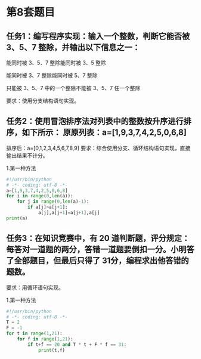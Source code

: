 # 第8套题目
## 任务1：编写程序实现：输入一个整数，判断它能否被 3、5、7 整除，并输出以下信息之一：
能同时被 3、5、7 整除能同时被 3、5 整除

能同时被 3、7 整除能同时被 5、7 整除

只能被 3、5、7 中的一个整除不能被 3、5、7 任一个整除

要求：使用分支结构语句实现。



## 任务2：使用冒泡排序法对列表中的整数按升序进行排序，如下所示： 原原列表：a=[1,9,3,7,4,2,5,0,6,8]
排序后：a=[0,1,2,3,4,5,6,7,8,9]
要求：综合使用分支、循环结构语句实现，直接输出结果不计分。

1.第一种方法
```python
#!/usr/bin/python 
# -*- coding: utf-8 -*-
a=[1,9,3,7,4,2,5,0,6,8]
for i in range(0,len(a)):
    for j in range(0,len(a)-1):
        if a[j]>a[j+1]:
            a[j],a[j+1]=a[j+1],a[j]
print(a)
```
## 任务3：在知识竞赛中，有 20 道判断题，评分规定：每答对一道题的两分，答错一道题要倒扣一分。小明答了全部题目，但最后只得了 31分，编程求出他答错的题数。
要求：用循环语句实现。

1.第一种方法
```python
#!/usr/bin/python 
# -*- coding: utf-8 -*-
T = 2
F = -1
for t in range(1,21):
    for f in range(1,21):
        if t+f == 20 and T * t + F * f == 31:
            print(t,f)
```
